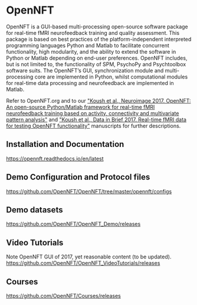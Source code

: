 # OpenNFT
OpenNFT is a GUI-based multi-processing open-source software package for real-time fMRI neurofeedback training and quality assessment. 
This package is based on best practices of the platform-independent interpreted programming languages Python and Matlab to facilitate 
concurrent functionality, high modularity, and the ability to extend the software in Python or Matlab depending on end-user preferences. 
OpenNFT includes, but is not limited to, the functionality of SPM, PsychoPy and Psychtoolbox software suits. The OpenNFT’s GUI, 
synchronization module and multi-processing core are implemented in Python, whilst computational modules for real-time data processing 
and neurofeedback are implemented in Matlab. 

Refer to OpenNFT.org and to our 
["Koush et al., Neuroimage 2017. OpenNFT: An open-source Python/Matlab framework for real-time fMRI neurofeedback training based on activity, connectivity and multivariate pattern analysis"](http://www.sciencedirect.com/science/article/pii/S1053811917305050) 
and ["Koush et al., Data in Brief 2017. Real-time fMRI data for testing OpenNFT functionality"](https://www.sciencedirect.com/science/article/pii/S2352340917303517) manuscripts for further descriptions.

## Installation and Documentation
https://opennft.readthedocs.io/en/latest

## Demo Configuration and Protocol files
https://github.com/OpenNFT/OpenNFT/tree/master/opennft/configs

## Demo datasets
https://github.com/OpenNFT/OpenNFT_Demo/releases 

## Video Tutorials
Note OpenNFT GUI of 2017, yet reasonable content (to be updated).
https://github.com/OpenNFT/OpenNFT_VideoTutorials/releases

## Courses
https://github.com/OpenNFT/Courses/releases
 

